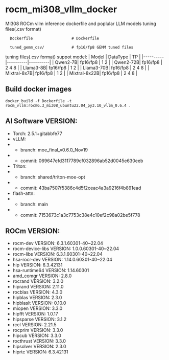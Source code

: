 # rocm_mi308_vllm_docker
MI308 ROCm vllm inference dockerfile and poplular LLM models tuning files(.csv format)

```
  Dockerfile                 # Dockerfile

  tuned_gemm_csv/            # fp16/fp8 GEMM tuned files
```

tuning files(.csv format) suppot model:
| Model | DataType | TP |
|----------|----------|----------|
| Qwen2-7B| fp16/fp8 | 1 2 |
| Qwen2-72B| fp16/fp8 | 2 4 8 |
| Llama3-8B| fp16/fp8 | 1 2 |
| Llama3-70B| fp16/fp8 | 2 4 8 |
| Mixtral-8x7B| fp16/fp8 | 1 2 |
| Mixtral-8x22B| fp16/fp8 | 2 4 8 |

## Build docker images
```
docker build -f Dockerfile -t rocm_vllm:rocm6.3_mi308_ubuntu22.04_py3.10_vllm_0.6.4 .
```

## AI Software VERSION:
- Torch: 2.5.1+gitabbfe77
- vLLM: 
- - branch: moe_final_v0.6.0_Nov19
- - commit: 069647efd3117789cf032896ab52d0045e630eeb
- Triton:
- - branch: shared/triton-moe-opt
- - commit: 43ba7507f5386c4d5f2ceac4a3a9216f4b891ead
- flash-attn:
- - branch: main
- - commit: 7153673c1a3c7753c38e4c10ef2c98a02be5f778

## ROCm VERSION:
- rocm-dev VERSION: 6.3.1.60301-40~22.04
- rocm-device-libs VERSION: 1.0.0.60301-40~22.04
- rocm-libs VERSION: 6.3.1.60301-40~22.04
- hsa-rocr-dev VERSION: 1.14.0.60301-40~22.04
- hip VERSION: 6.3.42131
- hsa-runtime64 VERSION: 1.14.60301
- amd_comgr VERSION: 2.8.0
- rocrand VERSION: 3.2.0
- hiprand VERSION: 2.11.0
- rocblas VERSION: 4.3.0
- hipblas VERSION: 2.3.0
- hipblaslt VERSION: 0.10.0
- miopen VERSION: 3.3.0
- hipfft VERSION: 1.0.17
- hipsparse VERSION: 3.1.2
- rccl VERSION: 2.21.5
- rocprim VERSION: 3.3.0
- hipcub VERSION: 3.3.0
- rocthrust VERSION: 3.3.0
- hipsolver VERSION: 2.3.0
- hiprtc VERSION: 6.3.42131